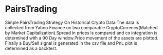 # PairsTrading
Simple PairsTrading Strategy On Historical Crypto Data 
The data is collected from Yahoo Finance on two comparable CryptoCurrency(Matched by Market Capitalization).Spread in prices is compared and co integration is determined with a 90 Day window.Price movement of the assets are plotted. Finally a Buy/Sell signal is generated in the csv file and PnL plot is determined as a backtest.
